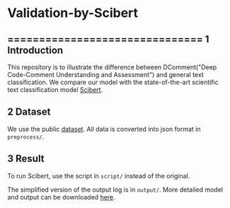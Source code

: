 # Validation-by-Scibert
===============================
1 Introduction
--------------
This repository is to illustrate the difference between DComment("Deep Code-Comment Understanding and Assessment") and general text classification. We compare our model with the state-of-the-art scientific text classification model [Scibert](https://paperswithcode.com/task/sentence-classification).

2 Dataset
--------------
We use the public [dataset](http://www2.unibas.it/gscanniello/coherence/). All data is converted into json format in `preprocess/`.

3 Result
--------------
To run Scibert, use the script in `script/` instead of the original.

The simplified version of the output log is in `output/`. More detailed model and output can be downloaded [here]().

